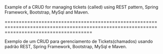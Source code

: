 Example of a CRUD for managing tickets (called) using REST pattern, Spring Framework, Bootstrap, MySql and Maven.

===========================================================================================================================================

Exemplo de um CRUD para gerenciamento de Tickets(chamados) usando padrão REST, Spring Framework, Bootstrap, MySql e Maven. 
